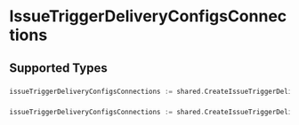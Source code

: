 # IssueTriggerDeliveryConfigsConnections


## Supported Types

### 

```go
issueTriggerDeliveryConfigsConnections := shared.CreateIssueTriggerDeliveryConfigsConnectionsStr(string{/* values here */})
```

### 

```go
issueTriggerDeliveryConfigsConnections := shared.CreateIssueTriggerDeliveryConfigsConnectionsArrayOfstr([]string{/* values here */})
```

